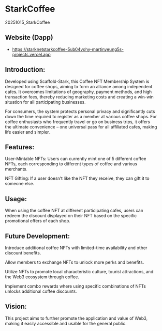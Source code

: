 # StarkCoffee
20251015_StarkCoffee

## Website (Dapp)
* https://starknetstarkcoffee-5ub04vohy-martinyeung5s-projects.vercel.app

## Introduction:

Developed using Scaffold-Stark, this Coffee NFT Membership System is designed for coffee shops, aiming to form an alliance among independent cafes. It overcomes limitations of geography, payment methods, and high transaction fees, thereby reducing marketing costs and creating a win-win situation for all participating businesses.

For consumers, the system protects personal privacy and significantly cuts down the time required to register as a member at various coffee shops. For coffee enthusiasts who frequently travel or go on business trips, it offers the ultimate convenience – one universal pass for all affiliated cafes, making life easier and simpler.

## Features:

User-Mintable NFTs: Users can currently mint one of 5 different coffee NFTs, each corresponding to different types of coffee and various merchants.

NFT Gifting: If a user doesn't like the NFT they receive, they can gift it to someone else.

## Usage:

When using the coffee NFT at different participating cafes, users can redeem the discount displayed on their NFT based on the specific promotional offers of each shop.

## Future Development:

Introduce additional coffee NFTs with limited-time availability and other discount benefits.

Allow members to exchange NFTs to unlock more perks and benefits.

Utilize NFTs to promote local characteristic culture, tourist attractions, and the Web3 ecosystem through coffee.

Implement combo rewards where using specific combinations of NFTs unlocks additional coffee discounts.

## Vision:

This project aims to further promote the application and value of Web3, making it easily accessible and usable for the general public.